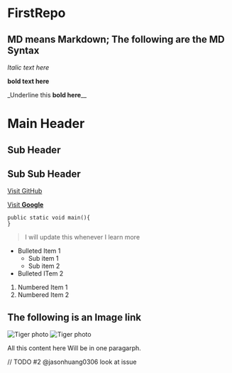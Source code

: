 # FirstRepo

## MD means Markdown; The following are the MD Syntax

_Italic text here_

**bold text here**

\_Underline this **bold here**\_\_

# Main Header

## Sub Header

## Sub Sub Header

[Visit GitHub](http://github.com)

[Visit **Google**](http://google.com)

```
public static void main(){
}
```

> I will update this whenever I learn more

- Bulleted Item 1
  - Sub item 1
  - Sub item 2
- Bulleted ITem 2

1. Numbered Item 1
2. Numbered Item 2

## The following is an Image link

![Tiger photo](https://upload.wikimedia.org/wikipedia/commons/4/41/Siberischer_tiger_de_edit02.jpg)
![Tiger photo](https://upload.wikimedia.org/wikipedia/commons/4/41/Siberischer_tiger_de_edit02.jpg)

All this content here
Will be in one paragarph.

// TODO #2 @jasonhuang0306 look at issue